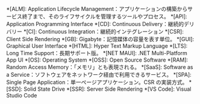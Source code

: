 <!-- markdownlint-disable-file MD041 -->
<!-- 省略語の用語集として使用します。 -->
*[ALM]: Application Lifecycle Management：アプリケーションの構築からサービス終了まで、そのライフサイクルを管理するツールやプロセス。
*[API]: Application Programming Interface
*[CD]: Continuous Delivery：継続的デリバリー
*[CI]: Continuous Integration：継続的インテグレーション
*[CSR]: Client Side Rendering
*[GB]: Gigabyte：記憶媒体の容量を表す単位。
*[GUI]: Graphical User Interface
*[HTML]: Hyper Text Markup Language
*[LTS]: Long Time Support：長期サポート版。
*[NET MAUI]: .NET Multi-Platform App UI
*[OS]: Operating System
*[OSS]: Open Source Software
*[RAM]: Random Access Memory：「メモリ」とも表現される。
*[SaaS]: Software as a Service：ソフトウェアをネットワーク経由で利用できるサービス。
*[SPA]: Single Page Application：単一ページアプリケーション。CSR の実装方式。
*[SSD]: Solid State Drive
*[SSR]: Server Side Rendering
*[VS Code]: Visual Studio Code
